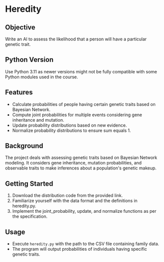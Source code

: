 # Heredity

## Objective
Write an AI to assess the likelihood that a person will have a particular genetic trait.

## Python Version
Use Python 3.11 as newer versions might not be fully compatible with some Python modules used in the course.

## Features
- Calculate probabilities of people having certain genetic traits based on Bayesian Network.
- Compute joint probabilities for multiple events considering gene inheritance and mutation.
- Update probability distributions based on new evidence.
- Normalize probability distributions to ensure sum equals 1.

## Background
The project deals with assessing genetic traits based on Bayesian Network modeling. It considers gene inheritance, mutation probabilities, and observable traits to make inferences about a population's genetic makeup.

## Getting Started
1. Download the distribution code from the provided link.
2. Familiarize yourself with the data format and the definitions in heredity.py.
3. Implement the joint_probability, update, and normalize functions as per the specification.

## Usage
- Execute `heredity.py` with the path to the CSV file containing family data.
- The program will output probabilities of individuals having specific genetic traits.
